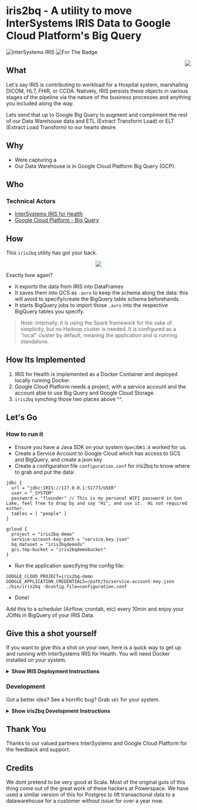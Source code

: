 # iris2bq - A utility to move InterSystems IRIS Data to Google Cloud Platform's Big Query
<img src="https://img.shields.io/badge/InterSystems-iris-turquoise.svg?longCache=true&amp;style=for-the-badge" alt="InterSystems IRIS" style="margin-bottom: -8px"> <img src="https://img.shields.io/badge/gcp-Big%20Query-blue.svg?longCache=true&amp;style=for-the-badge" alt="For The Badge" style="margin-bottom: -8px"><br/>

<img src="https://via.placeholder.com/178x178.png?text=WorkloadLogo" align="right">

## What
Let's say IRIS is contributing to workload for a Hospital system, marshalling DICOM, HL7, FHIR, or CCDA.  Natively, IRIS persists these objects in various stages of the pipeline via the nature of the business processes and anything you included along the way.

Lets send that up to Google Big Query to augment and compliment the rest of our Data Warehouse data and ETL (Extract Transform Load) or ELT (Extract Load Transform) to our hearts desire.


## Why
* Were capturing a 
* Our Data Warehouse is in Google Cloud Platform Big Query (GCP).

## Who

###  Technical Actors

* [InterSystems IRIS for Health](https://www.intersystems.com/resources/detail/intersystems-iris-for-health/)
* [Google Cloud Platform - Big Query](https://cloud.google.com/bigquery/)


## How
This `iris2bq` utility has got your back.
<p align="center">
  <img src="https://via.placeholder.com/748X368.png?text=Reference Architecture">
</p>

Exactly how again?
- It exports the data from IRIS into DataFrames
- It saves them into GCS as `.avro` to keep the schema along the data: this will avoid to specify/create the BigQuery table schema beforehands.
- It starts BigQuery jobs to import those `.avro` into the respective BigQuery tables you specify.

> Note: internally, it is using the Spark framework for the sake of simplicity, but no Hadoop cluster is needed. It is configured as a "local" cluster by default, meaning the application and is running standalone.

## How Its Implemented

1. IRIS for Health is implemented as a Docker Container and deployed locally running Docker.
2. Google Cloud Platform needs a project, with a service account and the account able to use Big Query and Google Cloud Storage.
3. `iris2bq` synching those two places above ^^.


## Let's Go

### How to run it
- Ensure you have a Java SDK on your system `OpenJDK1.8` worked for us.
- Create a Service Account to Google Cloud which has access to GCS and BigQuery, and create a json key
- Create a configuration file `configuration.conf` for iris2bq to know where to grab and put the data:
```
jdbc {
  url = "jdbc:IRIS://127.0.0.1:51773/USER"
  user = "_SYSTEM"
  password = "flounder" // This is my personal WIFI password in Gun Lake, feel free to drop by and say "Hi", and use it.  Hi not required either.
  tables = [ "people" ]
}

gcloud {
  project = "iris2bq-demo"
  service-account-key-path = "service.key.json"
  bq.dataset = "iris2bqdemods"
  gcs.tmp-bucket = "iris2bqdemobucket"
}

```
- Run the application specifying the config file:
```
GOOGLE_CLOUD_PROJECT=iris2bq-demo GOOGLE_APPLICATION_CREDENTIALS=/path/to/service-account-key.json ./bin/iris2bq -Dconfig.file=configuration.conf
```
- Done!

Add this to a scheduler (Airflow, crontab, etc) every 10min and enjoy your JOINs in BigQuery of your IRIS Data.


## Give this a shot yourself

If you want to give this a shot on your own, here is a quick way to get up and running with InterSystems IRIS for Health.  You will need Docker installed on your system.

<details><summary><b>Show IRIS Deployment Instructions</b></summary>

1. Build Container:

    ```sh
    $ cd demo
    $ bash iris-docker.sh

    ```

2. Create a GCP project with `Big Query` and `Google Cloud Storage` API's enabled:

    ```sh
    $ cd demo
    $ terraform init
    $ terraform plan
    $ terraform apply
    ```

</details>

### Development

Got a better idea?  See a horrific bug? Grab `sbt` for your system.

<details><summary><b>Show iris2bq Development Instructions</b></summary>

1. Build:

    ```sh
    $ git clone https://github.com/basenube/iris2bq.git
    $ cd iris2bq
    // Develop, Develop, Develop
    $ sbt stage
    ```


</details>


## Thank You

Thanks to our valued partners InterSystems and Google Cloud Platform for the feedback and support.  

## Credits

We dont pretend to be very good at Scala.  Most of the original guts of this thing come out of the great work
of these hackers at Powerspace.  We have used a similar version of this for Postgres to lift transactional data to a datawarehouse for a customer without issue for over a year now.